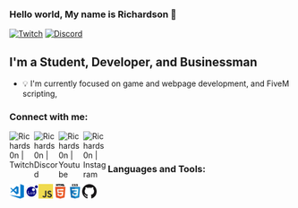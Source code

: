 
### Hello world, My name is Richardson 👋

[![Twitch](https://img.shields.io/badge/twitch-%239146FF.svg?&style=for-the-badge&logo=twitch&logoColor=white)][twitch]
[![Discord](https://img.shields.io/discord/697560790839984208?color=blue&label=Discord&logo=Discord&style=for-the-badge)][discord]

## I'm a Student, Developer, and Businessman

- 💡 I'm currently focused on game and webpage development, and FiveM scripting,

### Connect with me:

[<img align="left" alt="Richards0n | Twitch" width="44px" src="https://img.icons8.com/fluent/2x/twitch.png" />][twitch]
[<img align="left" alt="Richards0n | Discord" width="44px" src="https://i.ibb.co/YtNhB1V/icons8-discord-new-logo-48.png" />][discord]
[<img align="left" alt="Richards0n | Youtube" width="44px" src="https://img.icons8.com/color/2x/youtube-play.png" />][youtube]
[<img align="left" alt="Richards0n | Instagram" width="44px" src="https://i.ibb.co/tz8skHM/icons8-instagram-48.png" />][instagram]

<br>
<br>

### Languages and Tools:

<img align="left" alt="Visual Studio Code" width="26px" src="https://raw.githubusercontent.com/github/explore/80688e429a7d4ef2fca1e82350fe8e3517d3494d/topics/visual-studio-code/visual-studio-code.png">
<img align="left" alt="Lua" width="26px" src="https://raw.githubusercontent.com/github/explore/80688e429a7d4ef2fca1e82350fe8e3517d3494d/topics/lua/lua.png">
<img align="left" alt="JavaScript" width="26px" src="https://raw.githubusercontent.com/github/explore/80688e429a7d4ef2fca1e82350fe8e3517d3494d/topics/javascript/javascript.png">
<img align="left" alt="HTML5" width="26px" src="https://raw.githubusercontent.com/github/explore/80688e429a7d4ef2fca1e82350fe8e3517d3494d/topics/html/html.png">
<img align="left" alt="CSS3" width="26px" src="https://raw.githubusercontent.com/github/explore/80688e429a7d4ef2fca1e82350fe8e3517d3494d/topics/css/css.png">
<img align="left" alt="GitHub" width="26px" src="https://raw.githubusercontent.com/github/explore/78df643247d429f6cc873026c0622819ad797942/topics/github/github.png">

<br>
<br>

[discord]: https://discord.gg/pv7cWRr
[instagram]: https://www.instagram.com/richards0nd/
[twitch]: https://www.twitch.tv/richards0ndou
[youtube]: https://www.youtube.com/channel/UC79Z0sEwJHp0vBLbbNqbgtA?view_as=subscriber
